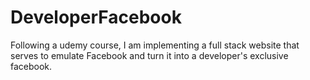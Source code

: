 # DeveloperFacebook
Following a udemy course, I am implementing a full stack website that serves to emulate Facebook and turn it into a developer's exclusive facebook.

